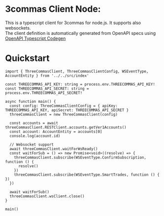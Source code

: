 # 3commas Client Node:
This is a typescript client for 3commas for node.js. It supports also websockets.  
The client definition is automatically generated from OpenAPI specs using [OpenAPI Typescript Codegen](https://github.com/ferdikoomen/openapi-typescript-codegen)

# Quickstart
```
import { ThreeCommasClient, ThreeCommasClientConfig, WSEventType, AccountEntity } from '../../src/index'

const THREECOMMAS_API_KEY: string = process.env.THREECOMMAS_API_KEY!
const THREECOMMAS_API_SECRET: string = process.env.THREECOMMAS_API_SECRET!

async function main() {
  const config: ThreeCommasClientConfig = { apiKey: THREECOMMAS_API_KEY, apiSecret: THREECOMMAS_API_SECRET }
  threeCommasClient = new ThreeCommasClient(config)

  const accounts = await threeCommasClient.RESTClient.accounts.getVer1Accounts()
  const account: AccountEntity = accounts[0]
  console.log(account.id)

  // Websocket support
  await threeCommasClient.waitForWsReady()
  const waitForSub = () => new Promise<void>((resolve) => {
    threeCommasClient.subscribe(WSEventType.ConfirmSubscription, function () {
      resolve()
    })
    threeCommasClient.subscribe(WSEventType.SmartTrades, function () { })
  })

  await waitForSub()
  threeCommasClient.wsClient.close()
}

main()
```